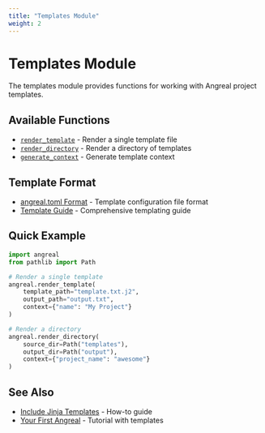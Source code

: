 ```yaml
---
title: "Templates Module"
weight: 2
---
```


# Templates Module

The templates module provides functions for working with Angreal project templates.

## Available Functions

- [`render_template`](/reference/python-api/templates/render_template) - Render a single template file
- [`render_directory`](/reference/python-api/templates/render_directory) - Render a directory of templates
- [`generate_context`](/reference/python-api/templates/generate_context) - Generate template context

## Template Format

- [angreal.toml Format](/reference/python-api/templates/angreal_toml_format) - Template configuration file format
- [Template Guide](/reference/python-api/templates/template_guide) - Comprehensive templating guide

## Quick Example

```python
import angreal
from pathlib import Path

# Render a single template
angreal.render_template(
    template_path="template.txt.j2",
    output_path="output.txt",
    context={"name": "My Project"}
)

# Render a directory
angreal.render_directory(
    source_dir=Path("templates"),
    output_dir=Path("output"),
    context={"project_name": "awesome"}
)
```

## See Also

- [Include Jinja Templates](/how-to-guides/include-jinja-templates) - How-to guide
- [Your First Angreal](/tutorials/your_first_angreal) - Tutorial with templates
